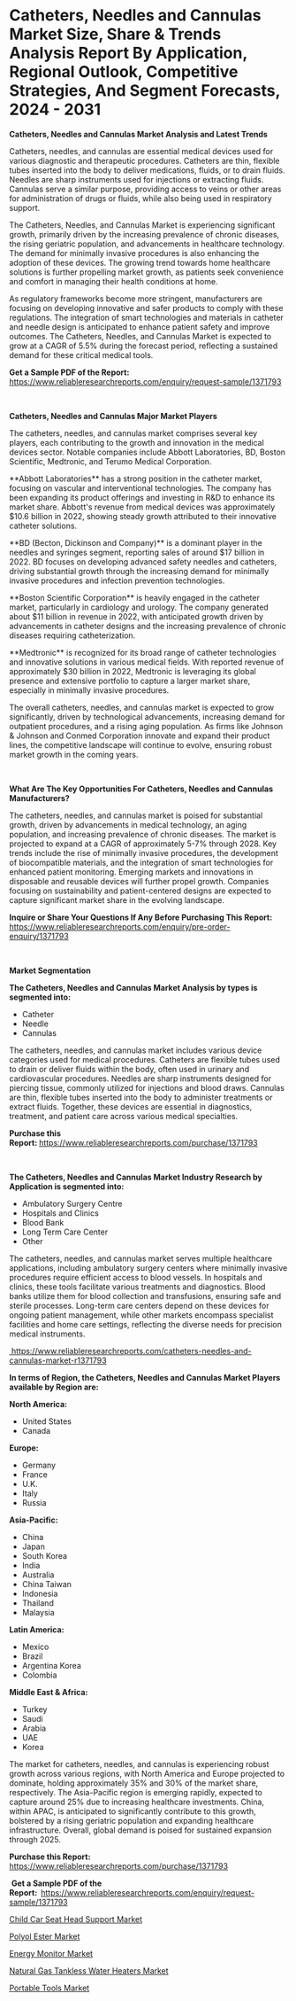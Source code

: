 <p><h1>Catheters, Needles and Cannulas Market Size, Share & Trends Analysis Report By Application, Regional Outlook, Competitive Strategies, And Segment Forecasts, 2024 - 2031</h1></p><p><strong>Catheters, Needles and Cannulas Market Analysis and Latest Trends</strong></p>
<p><p>Catheters, needles, and cannulas are essential medical devices used for various diagnostic and therapeutic procedures. Catheters are thin, flexible tubes inserted into the body to deliver medications, fluids, or to drain fluids. Needles are sharp instruments used for injections or extracting fluids. Cannulas serve a similar purpose, providing access to veins or other areas for administration of drugs or fluids, while also being used in respiratory support.</p><p>The Catheters, Needles, and Cannulas Market is experiencing significant growth, primarily driven by the increasing prevalence of chronic diseases, the rising geriatric population, and advancements in healthcare technology. The demand for minimally invasive procedures is also enhancing the adoption of these devices. The growing trend towards home healthcare solutions is further propelling market growth, as patients seek convenience and comfort in managing their health conditions at home.</p><p>As regulatory frameworks become more stringent, manufacturers are focusing on developing innovative and safer products to comply with these regulations. The integration of smart technologies and materials in catheter and needle design is anticipated to enhance patient safety and improve outcomes. The Catheters, Needles, and Cannulas Market is expected to grow at a CAGR of 5.5% during the forecast period, reflecting a sustained demand for these critical medical tools.</p></p>
<p><strong>Get a Sample PDF of the Report:&nbsp;</strong> <a href="https://www.reliableresearchreports.com/enquiry/request-sample/1371793?utm_campaign=28&utm_medium=2&utm_source=Github&utm_content=ia&utm_term=17112024&utm_id=catheters-needles-and-cannulas">https://www.reliableresearchreports.com/enquiry/request-sample/1371793</a></p>
<p>&nbsp;</p>
<p><strong>Catheters, Needles and Cannulas Major Market Players</strong></p>
<p><p>The catheters, needles, and cannulas market comprises several key players, each contributing to the growth and innovation in the medical devices sector. Notable companies include Abbott Laboratories, BD, Boston Scientific, Medtronic, and Terumo Medical Corporation.</p><p>**Abbott Laboratories** has a strong position in the catheter market, focusing on vascular and interventional technologies. The company has been expanding its product offerings and investing in R&D to enhance its market share. Abbott's revenue from medical devices was approximately $10.6 billion in 2022, showing steady growth attributed to their innovative catheter solutions.</p><p>**BD (Becton, Dickinson and Company)** is a dominant player in the needles and syringes segment, reporting sales of around $17 billion in 2022. BD focuses on developing advanced safety needles and catheters, driving substantial growth through the increasing demand for minimally invasive procedures and infection prevention technologies.</p><p>**Boston Scientific Corporation** is heavily engaged in the catheter market, particularly in cardiology and urology. The company generated about $11 billion in revenue in 2022, with anticipated growth driven by advancements in catheter designs and the increasing prevalence of chronic diseases requiring catheterization.</p><p>**Medtronic** is recognized for its broad range of catheter technologies and innovative solutions in various medical fields. With reported revenue of approximately $30 billion in 2022, Medtronic is leveraging its global presence and extensive portfolio to capture a larger market share, especially in minimally invasive procedures.</p><p>The overall catheters, needles, and cannulas market is expected to grow significantly, driven by technological advancements, increasing demand for outpatient procedures, and a rising aging population. As firms like Johnson & Johnson and Conmed Corporation innovate and expand their product lines, the competitive landscape will continue to evolve, ensuring robust market growth in the coming years.</p></p>
<p>&nbsp;</p>
<p><strong>What Are The Key Opportunities For Catheters, Needles and Cannulas Manufacturers?</strong></p>
<p><p>The catheters, needles, and cannulas market is poised for substantial growth, driven by advancements in medical technology, an aging population, and increasing prevalence of chronic diseases. The market is projected to expand at a CAGR of approximately 5-7% through 2028. Key trends include the rise of minimally invasive procedures, the development of biocompatible materials, and the integration of smart technologies for enhanced patient monitoring. Emerging markets and innovations in disposable and reusable devices will further propel growth. Companies focusing on sustainability and patient-centered designs are expected to capture significant market share in the evolving landscape.</p></p>
<p><strong>Inquire or Share Your Questions If Any Before Purchasing This Report:</strong> <a href="https://www.reliableresearchreports.com/enquiry/pre-order-enquiry/1371793?utm_campaign=28&utm_medium=2&utm_source=Github&utm_content=ia&utm_term=17112024&utm_id=catheters-needles-and-cannulas">https://www.reliableresearchreports.com/enquiry/pre-order-enquiry/1371793</a></p>
<p>&nbsp;</p>
<p><strong>Market Segmentation</strong></p>
<p><strong>The Catheters, Needles and Cannulas Market Analysis by types is segmented into:</strong></p>
<p><ul><li>Catheter</li><li>Needle</li><li>Cannulas</li></ul></p>
<p><p>The catheters, needles, and cannulas market includes various device categories used for medical procedures. Catheters are flexible tubes used to drain or deliver fluids within the body, often used in urinary and cardiovascular procedures. Needles are sharp instruments designed for piercing tissue, commonly utilized for injections and blood draws. Cannulas are thin, flexible tubes inserted into the body to administer treatments or extract fluids. Together, these devices are essential in diagnostics, treatment, and patient care across various medical specialties.</p></p>
<p><strong>Purchase this Report:&nbsp;</strong><a href="https://www.reliableresearchreports.com/purchase/1371793?utm_campaign=28&utm_medium=2&utm_source=Github&utm_content=ia&utm_term=17112024&utm_id=catheters-needles-and-cannulas">https://www.reliableresearchreports.com/purchase/1371793</a></p>
<p>&nbsp;</p>
<p><strong>The Catheters, Needles and Cannulas Market Industry Research by Application is segmented into:</strong></p>
<p><ul><li>Ambulatory Surgery Centre</li><li>Hospitals and Clinics</li><li>Blood Bank</li><li>Long Term Care Center</li><li>Other</li></ul></p>
<p><p>The catheters, needles, and cannulas market serves multiple healthcare applications, including ambulatory surgery centers where minimally invasive procedures require efficient access to blood vessels. In hospitals and clinics, these tools facilitate various treatments and diagnostics. Blood banks utilize them for blood collection and transfusions, ensuring safe and sterile processes. Long-term care centers depend on these devices for ongoing patient management, while other markets encompass specialist facilities and home care settings, reflecting the diverse needs for precision medical instruments.</p></p>
<p><a href="https://www.reliableresearchreports.com/catheters-needles-and-cannulas-market-r1371793?utm_campaign=28&utm_medium=2&utm_source=Github&utm_content=ia&utm_term=17112024&utm_id=catheters-needles-and-cannulas">&nbsp;https://www.reliableresearchreports.com/catheters-needles-and-cannulas-market-r1371793</a></p>
<p><strong>In terms of Region, the Catheters, Needles and Cannulas Market Players available by Region are:</strong></p>
<p>
    <p> <strong> North America: </strong>
        <ul>
            <li>United States</li>
            <li>Canada</li>
        </ul>
        </p> 
    <p> <strong> Europe: </strong>
        <ul>
            <li>Germany</li>
            <li>France</li>
            <li>U.K.</li>
            <li>Italy</li>
            <li>Russia</li>
        </ul>
        </p> 
    <p> <strong> Asia-Pacific: </strong>
        <ul>
            <li>China</li>
            <li>Japan</li>
            <li>South Korea</li>
            <li>India</li>
            <li>Australia</li>
            <li>China Taiwan</li>
            <li>Indonesia</li>
            <li>Thailand</li>
            <li>Malaysia</li>
        </ul>
        </p> 
    <p> <strong> Latin America: </strong>
        <ul>
            <li>Mexico</li>
            <li>Brazil</li>
            <li>Argentina Korea</li>
            <li>Colombia</li>
        </ul>
        </p> 
    <p> <strong> Middle East & Africa: </strong>
        <ul>
            <li>Turkey</li>
            <li>Saudi</li>
            <li>Arabia</li>
            <li>UAE</li>
            <li>Korea</li>
        </ul>
    </p>
    </p>
<p><p>The market for catheters, needles, and cannulas is experiencing robust growth across various regions, with North America and Europe projected to dominate, holding approximately 35% and 30% of the market share, respectively. The Asia-Pacific region is emerging rapidly, expected to capture around 25% due to increasing healthcare investments. China, within APAC, is anticipated to significantly contribute to this growth, bolstered by a rising geriatric population and expanding healthcare infrastructure. Overall, global demand is poised for sustained expansion through 2025.</p></p>
<p><strong>Purchase this Report: </strong><a href="https://www.reliableresearchreports.com/purchase/1371793?utm_campaign=28&utm_medium=2&utm_source=Github&utm_content=ia&utm_term=17112024&utm_id=catheters-needles-and-cannulas">https://www.reliableresearchreports.com/purchase/1371793</a></p>
<p>&nbsp;<strong>Get a Sample PDF of the Report:&nbsp;&nbsp;</strong><a href="https://www.reliableresearchreports.com/enquiry/request-sample/1371793?utm_campaign=28&utm_medium=2&utm_source=Github&utm_content=ia&utm_term=17112024&utm_id=catheters-needles-and-cannulas">https://www.reliableresearchreports.com/enquiry/request-sample/1371793</a></p>
<p><strong></strong></p>
<p><p><a href="https://github.com/santosh758595/Market-Research-Report-List-6/blob/main/child-car-seat-head-support-market.md?utm_campaign=28&utm_medium=2&utm_source=Github&utm_content=ia&utm_term=17112024&utm_id=catheters-needles-and-cannulas">Child Car Seat Head Support Market</a></p><p><a href="https://issuu.com/reportprime-2/docs/polyol-ester-market-size-2030.pptx_fb2068949528d9?utm_campaign=28&utm_medium=2&utm_source=Github&utm_content=ia&utm_term=17112024&utm_id=catheters-needles-and-cannulas">Polyol Ester Market</a></p><p><a href="https://www.linkedin.com/pulse/energy-monitor-market-regional-outlook-competition-2024-2031-tktic?utm_campaign=28&utm_medium=2&utm_source=Github&utm_content=ia&utm_term=17112024&utm_id=catheters-needles-and-cannulas">Energy Monitor Market</a></p><p><a href="https://www.linkedin.com/pulse/natural-gas-tankless-water-heaters-market-emerging-trends-future-vhwic?utm_campaign=28&utm_medium=2&utm_source=Github&utm_content=ia&utm_term=17112024&utm_id=catheters-needles-and-cannulas">Natural Gas Tankless Water Heaters Market</a></p><p><a href="https://issuu.com/reportprime-2/docs/portable-tools-market-size-2030.ppt_dbfa63c8754d0a?utm_campaign=28&utm_medium=2&utm_source=Github&utm_content=ia&utm_term=17112024&utm_id=catheters-needles-and-cannulas">Portable Tools Market</a></p></p>